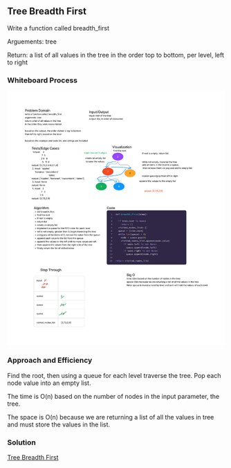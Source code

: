 ## Tree Breadth First

Write a function called breadth_first

Arguements: tree

Return: a list of all values in the tree
in the order top to bottom, per level, left to right

### Whiteboard Process

![Tree Breadth First](Tree_Breadth_First.jpg)

### Approach and Efficiency

Find the root, then using a queue for each level traverse the tree.
Pop each node value into an empty list.


The time is O(n) based on the number of nodes in the input parameter, the tree.

The space is O(n) because we are returning a list of all the values in tree and must store the values in the list.



### Solution

[Tree Breadth First](code_challenges/tree_breadth_first.py)
